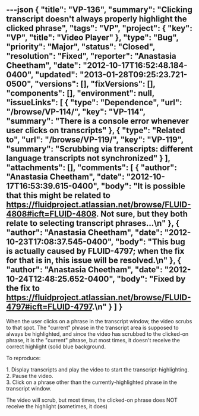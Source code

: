---json
{
  "title": "VP-136",
  "summary": "Clicking transcript doesn't always properly highlight the clicked phrase",
  "tags": "VP",
  "project": {
    "key": "VP",
    "title": "Video Player"
  },
  "type": "Bug",
  "priority": "Major",
  "status": "Closed",
  "resolution": "Fixed",
  "reporter": "Anastasia Cheetham",
  "date": "2012-10-17T16:52:48.184-0400",
  "updated": "2013-01-28T09:25:23.721-0500",
  "versions": [],
  "fixVersions": [],
  "components": [],
  "environment": null,
  "issueLinks": [
    {
      "type": "Dependence",
      "url": "/browse/VP-114/",
      "key": "VP-114",
      "summary": "There is a console error whenever user clicks on transcripts"
    },
    {
      "type": "Related to",
      "url": "/browse/VP-119/",
      "key": "VP-119",
      "summary": "Scrubbing via transcripts: different language transcripts not synchronized"
    }
  ],
  "attachments": [],
  "comments": [
    {
      "author": "Anastasia Cheetham",
      "date": "2012-10-17T16:53:39.615-0400",
      "body": "It is **possible** that this might be related to <https://fluidproject.atlassian.net/browse/FLUID-4808#icft=FLUID-4808>. Not sure, but they both relate to selecting transcript phrases...\n"
    },
    {
      "author": "Anastasia Cheetham",
      "date": "2012-10-23T17:08:37.545-0400",
      "body": "This bug is actually caused by FLUID-4797; when the fix for that is in, this issue will be resolved.\n"
    },
    {
      "author": "Anastasia Cheetham",
      "date": "2012-10-24T12:48:25.652-0400",
      "body": "Fixed by the fix to <https://fluidproject.atlassian.net/browse/FLUID-4797#icft=FLUID-4797>.\n"
    }
  ]
}
---
When the user clicks on a phrase in the transcript window, the video scrubs to that spot. The "current" phrase in the transcript area is supposed to always be highlighted, and since the video has scrubbed to the clicked-on phrase, it is the "current" phrase, but most times, it doesn't receive the correct highlight (solid blue background.

To reproduce:

1\. Display transcripts and play the video to start the transcript-highlighting.\
2\. Pause the video.\
3\. Click on a phrase other than the currently-highlighted phrase in the transcript window.

The video will scrub, but most times, the clicked-on phrase does NOT receive the highlight (sometimes, it does)

        